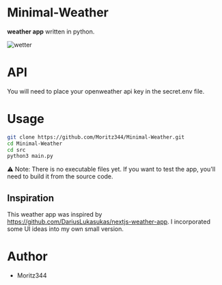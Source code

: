 # Minimal-Weather
**weather app** written in python.

![wetter](https://github.com/user-attachments/assets/60e97f52-0ea3-4846-a13a-17c4a2893dbe)

# API
You will need to place your openweather api key in the secret.env file.


# Usage
```bash
git clone https://github.com/Moritz344/Minimal-Weather.git
cd Minimal-Weather
cd src
python3 main.py

```


⚠ Note: There is no  executable files yet.
If you want to test the app, you'll need to build it from the source code.

## Inspiration

This weather app was inspired by https://github.com/DariusLukasukas/nextjs-weather-app. I incorporated some UI ideas into my own small version.

# Author
- Moritz344
